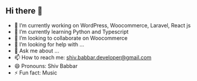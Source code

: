 ## Hi there 👋



- 🔭 I’m currently working on WordPress, Woocommerce, Laravel, React js
- 🌱 I’m currently learning Python and Typescript
- 👯 I’m looking to collaborate on Woocommerce
- 🤔 I’m looking for help with ...
- 💬 Ask me about ...
- 📫 How to reach me: shiv.babbar.developer@gmail.com
- 😄 Pronouns: Shiv Babbar
- ⚡ Fun fact: Music

<!--
**shivbabbar/shivbabbar** is a ✨ _special_ ✨ repository because its `README.md` (this file) appears on your GitHub profile.

Here are some ideas to get you started:
-->
